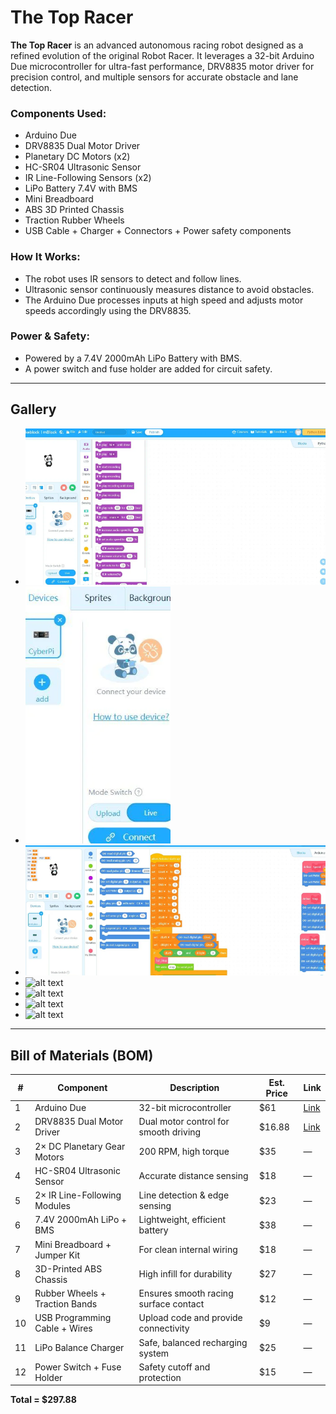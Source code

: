 # The Top Racer 

**The Top Racer** is an advanced autonomous racing robot designed as a refined evolution of the original Robot Racer. It leverages a 32-bit Arduino Due microcontroller for ultra-fast performance, DRV8835 motor driver for precision control, and multiple sensors for accurate obstacle and lane detection.


###  Components Used:
- Arduino Due
- DRV8835 Dual Motor Driver
- Planetary DC Motors (x2)
- HC-SR04 Ultrasonic Sensor
- IR Line-Following Sensors (x2)
- LiPo Battery 7.4V with BMS
- Mini Breadboard
- ABS 3D Printed Chassis
- Traction Rubber Wheels
- USB Cable + Charger + Connectors + Power safety components

###  How It Works:
- The robot uses IR sensors to detect and follow lines.
- Ultrasonic sensor continuously measures distance to avoid obstacles.
- The Arduino Due processes inputs at high speed and adjusts motor speeds accordingly using the DRV8835.

###  Power & Safety:
- Powered by a 7.4V 2000mAh LiPo Battery with BMS.
- A power switch and fuse holder are added for circuit safety.
---
## Gallery

- ![alt text](photos/image1.png) 
- ![alt text](photos/image2.png) 
- ![alt text](photos/image3.png)
- ![alt text](photos/1.png)
- ![alt text](photos/2.png)
- ![alt text](photos/3.png)
- ![alt text](photos/4.png)

---

##  Bill of Materials (BOM)

| # | Component                        | Description                                | Est. Price | Link |
|---|----------------------------------|--------------------------------------------|------------|------|
| 1 | Arduino Due                      | 32-bit microcontroller                      | $61        | [Link](https://store.arduino.cc/products/arduino-due) |
| 2 | DRV8835 Dual Motor Driver        | Dual motor control for smooth driving       | $16.88     | [Link](https://thepihut.com/products/pololu-drv8835-dual-motor-driver-kit-for-raspberry-pi) |
| 3 | 2× DC Planetary Gear Motors      | 200 RPM, high torque                        | $35        | — |
| 4 | HC-SR04 Ultrasonic Sensor        | Accurate distance sensing                   | $18        | — |
| 5 | 2× IR Line-Following Modules     | Line detection & edge sensing               | $23        | — |
| 6 | 7.4V 2000mAh LiPo + BMS          | Lightweight, efficient battery              | $38        | — |
| 7 | Mini Breadboard + Jumper Kit     | For clean internal wiring                   | $18        | — |
| 8 | 3D-Printed ABS Chassis           | High infill for durability                  | $27        | — |
| 9 | Rubber Wheels + Traction Bands   | Ensures smooth racing surface contact       | $12        | — |
|10 | USB Programming Cable + Wires    | Upload code and provide connectivity        | $9         | — |
|11 | LiPo Balance Charger             | Safe, balanced recharging system            | $25        | — |
|12 | Power Switch + Fuse Holder       | Safety cutoff and protection                | $15        | — |

**Total = $297.88**

